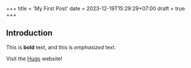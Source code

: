 +++
title = 'My First Post'
date = 2023-12-19T15:29:29+07:00
draft = true
+++
## Introduction

This is **bold** text, and this is *emphasized* text.

Visit the [Hugo](https://gohugo.io) website!